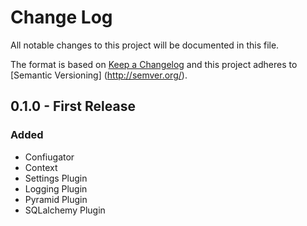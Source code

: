 # Change Log
All notable changes to this project will be documented in this file.

The format is based on [Keep a Changelog](http://keepachangelog.com/) and this project adheres to [Semantic Versioning]
(http://semver.org/).

## 0.1.0 - First Release

### Added

- Confiugator
- Context
- Settings Plugin
- Logging Plugin
- Pyramid Plugin
- SQLalchemy Plugin
